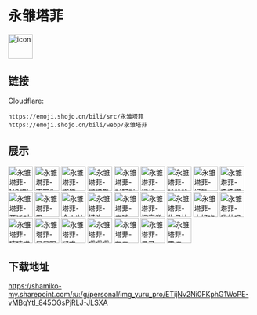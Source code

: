 # 永雏塔菲
<img src="https://emoji.shojo.cn/bili/src/永雏塔菲/icon.png" width="50" height="50" alt="icon">

## 链接
Cloudflare:
```
https://emoji.shojo.cn/bili/src/永雏塔菲
https://emoji.shojo.cn/bili/webp/永雏塔菲
```
## 展示
<img src="https://emoji.shojo.cn/bili/src/永雏塔菲/永雏塔菲-NO喵!.png" width="50" height="50" alt="永雏塔菲-NO喵!">
<img src="https://emoji.shojo.cn/bili/src/永雏塔菲/永雏塔菲-不理你了.png" width="50" height="50" alt="永雏塔菲-不理你了">
<img src="https://emoji.shojo.cn/bili/src/永雏塔菲/永雏塔菲-嘲笑.png" width="50" height="50" alt="永雏塔菲-嘲笑">
<img src="https://emoji.shojo.cn/bili/src/永雏塔菲/永雏塔菲-喵喵拳.png" width="50" height="50" alt="永雏塔菲-喵喵拳">
<img src="https://emoji.shojo.cn/bili/src/永雏塔菲/永雏塔菲-对呀对呀.png" width="50" height="50" alt="永雏塔菲-对呀对呀">
<img src="https://emoji.shojo.cn/bili/src/永雏塔菲/永雏塔菲-尴尬.png" width="50" height="50" alt="永雏塔菲-尴尬">
<img src="https://emoji.shojo.cn/bili/src/永雏塔菲/永雏塔菲-哈哈哈.png" width="50" height="50" alt="永雏塔菲-哈哈哈">
<img src="https://emoji.shojo.cn/bili/src/永雏塔菲/永雏塔菲-好热.png" width="50" height="50" alt="永雏塔菲-好热">
<img src="https://emoji.shojo.cn/bili/src/永雏塔菲/永雏塔菲-呼呼喵.png" width="50" height="50" alt="永雏塔菲-呼呼喵">
<img src="https://emoji.shojo.cn/bili/src/永雏塔菲/永雏塔菲-开派对咯.png" width="50" height="50" alt="永雏塔菲-开派对咯">
<img src="https://emoji.shojo.cn/bili/src/永雏塔菲/永雏塔菲-累.png" width="50" height="50" alt="永雏塔菲-累">
<img src="https://emoji.shojo.cn/bili/src/永雏塔菲/永雏塔菲-令人兴奋.png" width="50" height="50" alt="永雏塔菲-令人兴奋">
<img src="https://emoji.shojo.cn/bili/src/永雏塔菲/永雏塔菲-摸头.png" width="50" height="50" alt="永雏塔菲-摸头">
<img src="https://emoji.shojo.cn/bili/src/永雏塔菲/永雏塔菲-亲嘴.png" width="50" height="50" alt="永雏塔菲-亲嘴">
<img src="https://emoji.shojo.cn/bili/src/永雏塔菲/永雏塔菲-闪亮登场.png" width="50" height="50" alt="永雏塔菲-闪亮登场">
<img src="https://emoji.shojo.cn/bili/src/永雏塔菲/永雏塔菲-生日快乐.png" width="50" height="50" alt="永雏塔菲-生日快乐">
<img src="https://emoji.shojo.cn/bili/src/永雏塔菲/永雏塔菲-太好吃了.png" width="50" height="50" alt="永雏塔菲-太好吃了">
<img src="https://emoji.shojo.cn/bili/src/永雏塔菲/永雏塔菲-我帅吗.png" width="50" height="50" alt="永雏塔菲-我帅吗">
<img src="https://emoji.shojo.cn/bili/src/永雏塔菲/永雏塔菲-嘻嘻喵.png" width="50" height="50" alt="永雏塔菲-嘻嘻喵">
<img src="https://emoji.shojo.cn/bili/src/永雏塔菲/永雏塔菲-星星眼.png" width="50" height="50" alt="永雏塔菲-星星眼">
<img src="https://emoji.shojo.cn/bili/src/永雏塔菲/永雏塔菲-疑惑.png" width="50" height="50" alt="永雏塔菲-疑惑">
<img src="https://emoji.shojo.cn/bili/src/永雏塔菲/永雏塔菲-嘤嘤嘤.png" width="50" height="50" alt="永雏塔菲-嘤嘤嘤">
<img src="https://emoji.shojo.cn/bili/src/永雏塔菲/永雏塔菲-有鬼.png" width="50" height="50" alt="永雏塔菲-有鬼">
<img src="https://emoji.shojo.cn/bili/src/永雏塔菲/永雏塔菲-晕了.png" width="50" height="50" alt="永雏塔菲-晕了">
<img src="https://emoji.shojo.cn/bili/src/永雏塔菲/永雏塔菲-震惊.png" width="50" height="50" alt="永雏塔菲-震惊">

## 下载地址

https://shamiko-my.sharepoint.com/:u:/g/personal/img_yuru_pro/ETijNv2Ni0FKphG1WoPE-vMBqYtI_845OGsPjRLJ-JLSXA